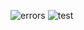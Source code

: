 ![errors](https://socialify.git.ci/happysooner/errors/image?description=1&font=Source%20Code%20Pro&forks=1&issues=1&language=1&owner=1&pattern=Floating%20Cogs&pulls=1&stargazers=1&theme=Dark)
![test](https://github.com/happysooner/errors/workflows/test/badge.svg)
